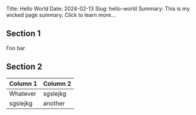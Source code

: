 Title: Hello World
Date: 2024-02-13
Slug: hello-world
Summary: This is my wicked page summary. Click to learn more...

## Section 1

Foo bar

## Section 2

| Column 1 | Column 2 |
|--|--|
| Whatever | sgslejkg |
| sgslejkg | another |
